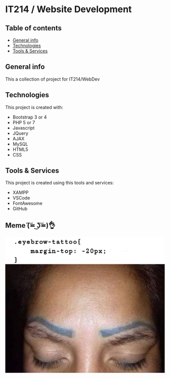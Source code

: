 # IT214 / Website Development

## Table of contents
* [General info](#general-info)
* [Technologies](#technologies)
* [Tools & Services](#Tools-&-Services)

## General info
This a collection of project for IT214/WebDev
	
## Technologies
This project is created with:
* Bootstrap 3 or 4
* PHP 5 or 7
* Javascript
* JQuery
* AJAX
* MySQL
* HTML5
* CSS
	
## Tools & Services
This project is created using this tools and services:
* XAMPP
* VSCode
* FontAwesome
* GitHub

## Meme (͠≖ ͜ʖ͠≖)👌
![LOL](./images/webdev.jpg)
